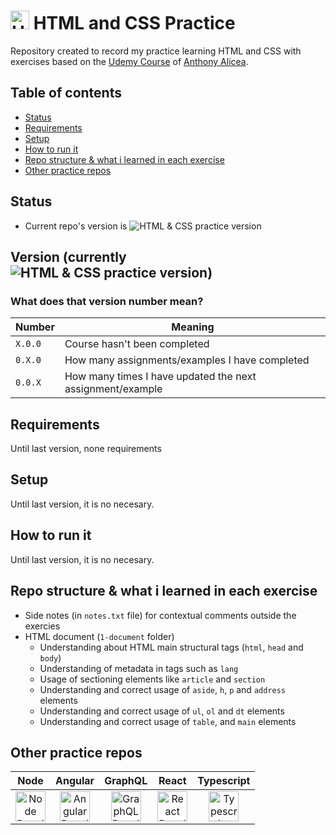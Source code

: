 # <img src="https://cdn.simpleicons.org/html5" title="HTML & CSS Practice Repo" alt="HTML & CSS Practice Repo" width="30"> HTML and CSS Practice
Repository created to record my practice learning HTML and CSS with exercises based on the [Udemy Course](https://www.udemy.com/course/understanding-html-and-css) of [Anthony Alicea](https://www.udemy.com/user/anthonypalicea/).

## Table of contents
- [Status](#status)
- [Requirements](#requirements)
- [Setup](#setup)
- [How to run it](#how-to-run-it)
- [Repo structure & what i learned in each exercise](#repo-structure--what-i-learned-in-each-exercise)
- [Other practice repos](#other-practice-repos)

## Status
- Current repo's version is ![HTML & CSS practice version](https://img.shields.io/github/package-json/v/nicolasomar/html-css-practice?color=success&label=%20&style=flat-square)

## Version (currently ![HTML & CSS practice version](https://img.shields.io/github/package-json/v/nicolasomar/html-css-practice?color=success&label=%20&style=flat-square))

### What does that version number mean?
| Number | Meaning |
| ------ | ------ |
| `X.0.0` | Course hasn't been completed |
| `0.X.0` | How many assignments/examples I have completed |
| `0.0.X` | How many times I have updated the next assignment/example |

## Requirements
Until last version, none requirements

## Setup
Until last version, it is no necesary.

## How to run it
Until last version, it is no necesary.

## Repo structure & what i learned in each exercise
- Side notes (in `notes.txt` file) for contextual comments outside the exercies
- HTML document (`1-document` folder)
  - Understanding about HTML main structural tags (`html`, `head` and `body`)
  - Understanding of metadata in tags such as `lang`
  - Usage of sectioning elements like `article` and `section`
  - Understanding and correct usage of `aside`, `h`, `p` and `address` elements
  - Understanding and correct usage of `ul`, `ol` and `dt` elements
  - Understanding and correct usage of `table`, and `main` elements

## Other practice repos
| Node | Angular | GraphQL | React | Typescript |
| :---: | :---: | :---: | :---: | :---: |
| [<img src="https://cdn.simpleicons.org/node.js" title="Node Practice Repo" alt="Node Practice Repo" width="48">](https://github.com/NicolasOmar/node-practice) | [<img src="https://cdn.simpleicons.org/angular" title="Angular Practice Repo" alt="Angular Practice Repo" width="48">](https://github.com/NicolasOmar/angular-practice) | [<img src="https://cdn.simpleicons.org/graphql" title="GraphQL Practice Repo" alt="GraphQL Practice Repo" width="48">](https://github.com/NicolasOmar/graphql-practice) | [<img src="https://cdn.simpleicons.org/react" title="React Practice Repo" alt="React Practice Repo" width="48">](https://github.com/NicolasOmar/react-practice) | [<img src="https://cdn.simpleicons.org/typescript" title="Typescript Practice Repo" alt="Typescript Practice Repo" width="48">](https://github.com/NicolasOmar/typescript-practice)